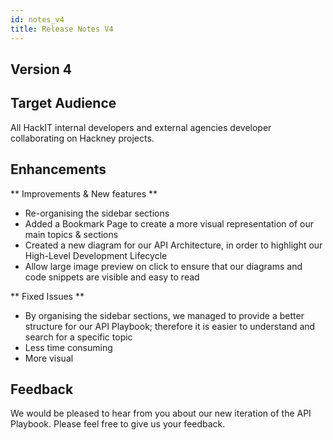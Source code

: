 ```yaml
---
id: notes_v4
title: Release Notes V4
---
```

## Version 4

## Target Audience

All HackIT internal developers and external agencies developer collaborating on Hackney projects.

## Enhancements
** Improvements & New features **

- Re-organising the sidebar sections
- Added a Bookmark Page to create a more visual representation of our main  topics & sections
- Created a new diagram for our API Architecture, in order to highlight our High-Level Development Lifecycle
- Allow large image preview on click to ensure that our diagrams and code snippets are visible and easy to read


** Fixed Issues **

- By organising the sidebar sections, we managed to provide a better structure for our API Playbook; therefore it is easier to understand and search for a specific topic
- Less time consuming
- More visual


## Feedback

We would be pleased to hear from you about our new iteration of the API Playbook. Please feel free to give us your feedback.
